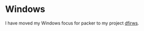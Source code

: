 # Windows

I have moved my Windows focus for packer to my project [dfirws](https://github.com/reuteras/dfirws).
